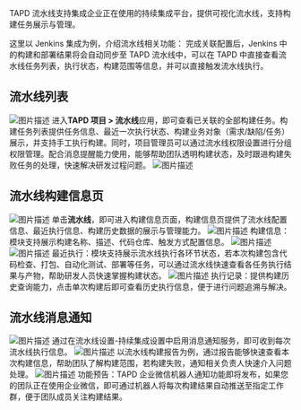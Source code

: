 

TAPD 流水线支持集成企业正在使用的持续集成平台，提供可视化流水线，支持构建任务展示与管理。

这里以 Jenkins 集成为例，介绍流水线相关功能：
完成关联配置后，Jenkins 中的构建和部署结果将会自动同步至 TAPD 流水线中，可以在 TAPD 中直接查看流水线任务列表，执行状态，构建范围等信息，并可以直接触发流水线执行。

 

## 流水线列表

![图片描述](https://main.qcloudimg.com/raw/2cdddda9a811131d30514608afab28fc.png)
进入**TAPD 项目 > 流水线**应用，即可查看已关联的全部构建任务。构建任务列表提供任务信息、最近一次执行状态、构建业务对象（需求/缺陷/任务）展示，并支持手工执行构建。同时，项目管理员可以通过流水线权限设置进行分组权限管理。配合消息提醒能力使用，能够帮助团队透明构建状态，及时跟进构建失败任务的处理，快速解决研发过程问题。
![图片描述](https://main.qcloudimg.com/raw/7156d318676f5503e727509066c70b21.png)

 

## 流水线构建信息页

![图片描述](https://main.qcloudimg.com/raw/40017210557636adb367e971b4c4bf17.png)
单击**流水线**，即可进入构建信息页面，构建信息页提供了流水线配置信息、最近执行信息、构建历史数据的展示与管理能力。
![图片描述](https://main.qcloudimg.com/raw/d1e9624d7716963cee4e876466d964b8.png)
构建信息：模块支持展示构建名称、描述、代码仓库、触发方式配置信息。
![图片描述](https://main.qcloudimg.com/raw/b939a69c19df35127047aabb1c968e87.png)
![图片描述](https://main.qcloudimg.com/raw/abedc353a6c7ca0bb8db4b2ab60eb13e.png)
最近执行：模块支持展示流水线执行各环节状态，若本次构建包含代码检查、打包、自动化测试、部署等任务，可以通过流水线快速查看各任务执行结果与产物，帮助研发人员快速掌握构建状态。
![图片描述](https://main.qcloudimg.com/raw/30c82126f74f5311d5eb8cd1d16ac861.png)
执行记录：提供构建历史查询能力，点击单次构建后即可查看历史执行信息，便于进行问题追溯与解决。

 

## 流水线消息通知

![图片描述](https://main.qcloudimg.com/raw/dc2f3fe6641d7b97b76399fa9c379216.png)
通过在流水线设置-持续集成设置中启用消息通知服务，即可收到每次流水线执行信息。
![图片描述](https://main.qcloudimg.com/raw/5e4a276b581f7d06c3aed282d1d8f7bf.png)
以流水线构建报告为例，通过报告能够快速查看本次构建信息，帮助团队了解构建范围，若构建失败，通知相关负责人快速介入问题处理。
![图片描述](https://main.qcloudimg.com/raw/a8f9faceffab2c08a135c6f62176f2aa.png)
功能预告：TAPD 企业微信机器人通知功能即将发布，如果您的团队正在使用企业微信，即可通过机器人将每次构建结果自动推送至指定工作群，便于团队成员关注构建结果。
